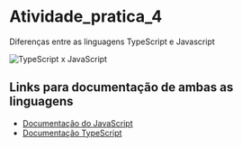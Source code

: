 # Atividade_pratica_4

<p>Diferenças entre as linguagens TypeScript e Javascript</p>

<img src="https://www.google.com/url?sa=i&url=https%3A%2F%2Fwww.youtube.com%2Fwatch%3Fv%3D74qZR83-4zc&psig=AOvVaw1bRhqiSTjsSqMiuT6q2GPo&ust=1669673098074000&source=images&cd=vfe&ved=0CBAQjRxqFwoTCOiRmJGvz_sCFQAAAAAdAAAAABAE" alt="TypeScript x JavaScript">

## Links para documentação de ambas as linguagens
 - [Documentação do JavaScript](https://developer.mozilla.org/pt-BR/docs/Web/JavaScript)
 - [Documentação TypeScript](https://www.typescriptlang.org/pt/docs/)


